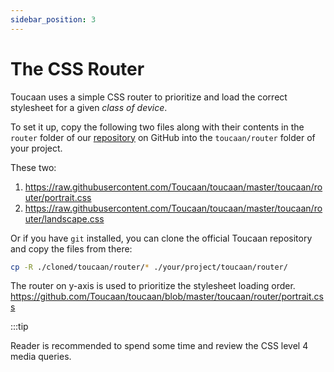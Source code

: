 ```yaml
---
sidebar_position: 3
---
```


# The CSS Router

Toucaan uses a simple CSS router to prioritize and load the correct stylesheet for a given _class of device_. 

To set it up, copy the following two files along with their contents in the `router` folder of our [repository](https://github.com/Toucaan/toucaan/tree/master/toucaan/router) on GitHub into the `toucaan/router` folder of your project. 

These two:

1. https://raw.githubusercontent.com/Toucaan/toucaan/master/toucaan/router/portrait.css
2. https://raw.githubusercontent.com/Toucaan/toucaan/master/toucaan/router/landscape.css

Or if you have `git` installed, you can clone the official Toucaan repository and copy the files from there:

```bash 
cp -R ./cloned/toucaan/router/* ./your/project/toucaan/router/
```


The router on y-axis is used to prioritize the stylesheet loading order.
https://github.com/Toucaan/toucaan/blob/master/toucaan/router/portrait.css


:::tip

Reader is recommended to spend some time and review the CSS level 4 media queries.  
